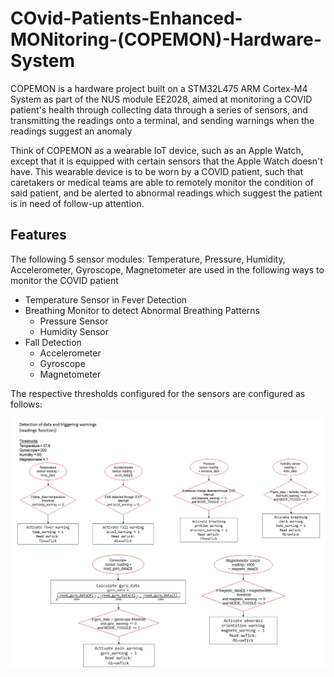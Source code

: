 # COvid-Patients-Enhanced-MONitoring-(COPEMON)-Hardware-System
COPEMON is a hardware project built on a STM32L475 ARM Cortex-M4 System as part of the NUS module EE2028, aimed at monitoring a COVID patient's health through collecting data through a series of sensors, and transmitting the readings onto a terminal, and sending warnings when the readings suggest an anomaly

Think of COPEMON as a wearable IoT device, such as an Apple Watch, except that it is equipped with certain sensors that the Apple Watch doesn't have. This wearable device is to be worn by a COVID patient, such that caretakers or medical teams are able to remotely monitor the condition of said patient, and be alerted to abnormal readings which suggest the patient is in need of follow-up attention.

## Features

The following 5 sensor modules: Temperature, Pressure, Humidity, Accelerometer, Gyroscope, Magnetometer are used in the following ways to monitor the COVID patient

- Temperature Sensor in Fever Detection 
- Breathing Monitor to detect Abnormal Breathing Patterns
  - Pressure Sensor
  - Humidity Sensor
- Fall Detection 
  - Accelerometer 
  - Gyroscope
  - Magnetometer

The respective thresholds configured for the sensors are configured as follows:

![flowchart](/flowchart_triggers.png)

